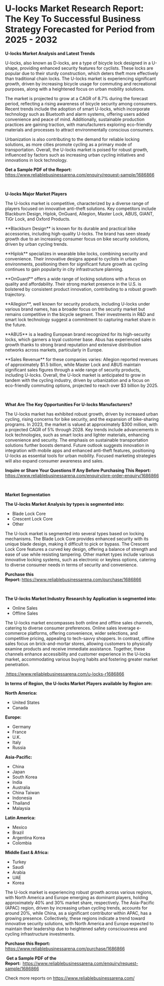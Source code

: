 <p><h1>U-locks Market Research Report: The Key To Successful Business Strategy Forecasted for Period from 2025 - 2032</h1></p><p><strong>U-locks Market Analysis and Latest Trends</strong></p>
<p><p>U-locks, also known as D-locks, are a type of bicycle lock designed in a U-shape, providing enhanced security features for cyclists. These locks are popular due to their sturdy construction, which deters theft more effectively than traditional chain locks. The U-locks market is experiencing significant growth, driven by increasing bicycle usage for commuting and recreational purposes, along with a heightened focus on urban mobility solutions.</p><p>The market is projected to grow at a CAGR of 8.7% during the forecast period, reflecting a rising awareness of bicycle security among consumers. Recent trends include the adoption of smart U-locks, which incorporate technology such as Bluetooth and alarm systems, offering users added convenience and peace of mind. Additionally, sustainable production practices are gaining traction, with manufacturers exploring eco-friendly materials and processes to attract environmentally conscious consumers.</p><p>Urbanization is also contributing to the demand for reliable locking solutions, as more cities promote cycling as a primary mode of transportation. Overall, the U-locks market is poised for robust growth, influenced by factors such as increasing urban cycling initiatives and innovations in lock technology.</p></p>
<p><strong>Get a Sample PDF of the Report:&nbsp;</strong> <a href="https://www.reliablebusinessarena.com/enquiry/request-sample/1686866?utm_campaign=3367&utm_medium=2&utm_source=Github&utm_content=ia&utm_term=26032025&utm_id=u-locks">https://www.reliablebusinessarena.com/enquiry/request-sample/1686866</a></p>
<p>&nbsp;</p>
<p><strong>U-locks Major Market Players</strong></p>
<p><p>The U-locks market is competitive, characterized by a diverse range of players focused on innovative anti-theft solutions. Key competitors include Blackburn Design, Hiplok, OnGuard, Allegion, Master Lock, ABUS, GIANT, TiGr Lock, and Oxford Products.</p><p>**Blackburn Design** is known for its durable and practical bike accessories, including high-quality U-locks. The brand has seen steady growth due to an increasing consumer focus on bike security solutions, driven by urban cycling trends.</p><p>**Hiplok** specializes in wearable bike locks, combining security and convenience. Their innovative designs appeal to cyclists in urban environments, positioning them for significant future growth as cycling continues to gain popularity in city infrastructure planning.</p><p>**OnGuard** offers a wide range of locking solutions with a focus on quality and affordability. Their strong market presence in the U.S. is bolstered by consistent product innovation, contributing to a robust growth trajectory.</p><p>**Allegion**, well known for security products, including U-locks under various brand names, has a broader focus on the security market but remains competitive in the bicycle segment. Their investments in R&D and smart lock technology suggest a commitment to capturing market share in the future.</p><p>**ABUS** is a leading European brand recognized for its high-security locks, which garners a loyal customer base. Abus has experienced sales growth thanks to strong brand reputation and extensive distribution networks across markets, particularly in Europe.</p><p>**Sales Revenue** for these companies varies: Allegion reported revenues of approximately $1.5 billion, while Master Lock and ABUS maintain significant sales figures through a wide range of security products, including U-locks. Overall, the U-lock market is anticipated to grow in tandem with the cycling industry, driven by urbanization and a focus on eco-friendly commuting options, projected to reach over $3 billion by 2025.</p></p>
<p>&nbsp;</p>
<p><strong>What Are The Key Opportunities For U-locks Manufacturers?</strong></p>
<p><p>The U-locks market has exhibited robust growth, driven by increased urban cycling, rising concerns for bike security, and the expansion of bike-sharing programs. In 2023, the market is valued at approximately $300 million, with a projected CAGR of 5% through 2028. Key trends include advancements in lock technologies, such as smart locks and lighter materials, enhancing convenience and security. The emphasis on sustainable transportation solutions further boosts demand. Future outlook suggests innovation in integration with mobile apps and enhanced anti-theft features, positioning U-locks as essential tools for urban mobility. Focused marketing strategies will also expand consumer awareness and sales.</p></p>
<p><strong>Inquire or Share Your Questions If Any Before Purchasing This Report:</strong> <a href="https://www.reliablebusinessarena.com/enquiry/pre-order-enquiry/1686866?utm_campaign=3367&utm_medium=2&utm_source=Github&utm_content=ia&utm_term=26032025&utm_id=u-locks">https://www.reliablebusinessarena.com/enquiry/pre-order-enquiry/1686866</a></p>
<p>&nbsp;</p>
<p><strong>Market Segmentation</strong></p>
<p><strong>The U-locks Market Analysis by types is segmented into:</strong></p>
<p><ul><li>Blade Lock Core</li><li>Crescent Lock Core</li><li>Other</li></ul></p>
<p><p>The U-lock market is segmented into several types based on locking mechanisms. The Blade Lock Core provides enhanced security with its unique blade design, making it difficult to pick or bypass. The Crescent Lock Core features a curved key design, offering a balance of strength and ease of use while resisting tampering. Other market types include various innovative locking systems, such as electronic or keyless options, catering to diverse consumer needs in terms of security and convenience.</p></p>
<p><strong>Purchase this Report:&nbsp;</strong><a href="https://www.reliablebusinessarena.com/purchase/1686866?utm_campaign=3367&utm_medium=2&utm_source=Github&utm_content=ia&utm_term=26032025&utm_id=u-locks">https://www.reliablebusinessarena.com/purchase/1686866</a></p>
<p>&nbsp;</p>
<p><strong>The U-locks Market Industry Research by Application is segmented into:</strong></p>
<p><ul><li>Online Sales</li><li>Offline Sales</li></ul></p>
<p><p>The U-locks market encompasses both online and offline sales channels, catering to diverse consumer preferences. Online sales leverage e-commerce platforms, offering convenience, wider selections, and competitive pricing, appealing to tech-savvy shoppers. In contrast, offline sales focus on brick-and-mortar stores, allowing customers to physically examine products and receive immediate assistance. Together, these channels enhance accessibility and customer experience in the U-locks market, accommodating various buying habits and fostering greater market penetration.</p></p>
<p><a href="https://www.reliablebusinessarena.com/u-locks-r1686866?utm_campaign=3367&utm_medium=2&utm_source=Github&utm_content=ia&utm_term=26032025&utm_id=u-locks">&nbsp;https://www.reliablebusinessarena.com/u-locks-r1686866</a></p>
<p><strong>In terms of Region, the U-locks Market Players available by Region are:</strong></p>
<p>
    <p> <strong> North America: </strong>
        <ul>
            <li>United States</li>
            <li>Canada</li>
        </ul>
        </p> 
    <p> <strong> Europe: </strong>
        <ul>
            <li>Germany</li>
            <li>France</li>
            <li>U.K.</li>
            <li>Italy</li>
            <li>Russia</li>
        </ul>
        </p> 
    <p> <strong> Asia-Pacific: </strong>
        <ul>
            <li>China</li>
            <li>Japan</li>
            <li>South Korea</li>
            <li>India</li>
            <li>Australia</li>
            <li>China Taiwan</li>
            <li>Indonesia</li>
            <li>Thailand</li>
            <li>Malaysia</li>
        </ul>
        </p> 
    <p> <strong> Latin America: </strong>
        <ul>
            <li>Mexico</li>
            <li>Brazil</li>
            <li>Argentina Korea</li>
            <li>Colombia</li>
        </ul>
        </p> 
    <p> <strong> Middle East & Africa: </strong>
        <ul>
            <li>Turkey</li>
            <li>Saudi</li>
            <li>Arabia</li>
            <li>UAE</li>
            <li>Korea</li>
        </ul>
    </p>
    </p>
<p><p>The U-lock market is experiencing robust growth across various regions, with North America and Europe emerging as dominant players, holding approximately 40% and 30% market share, respectively. The Asia-Pacific (APAC) region, driven by increasing urban cycling trends, accounts for around 20%, while China, as a significant contributor within APAC, has a growing presence. Collectively, these regions indicate a trend toward innovative security solutions, with North America and Europe expected to maintain their leadership due to heightened safety consciousness and cycling infrastructure investments.</p></p>
<p><strong>Purchase this Report: </strong><a href="https://www.reliablebusinessarena.com/purchase/1686866?utm_campaign=3367&utm_medium=2&utm_source=Github&utm_content=ia&utm_term=26032025&utm_id=u-locks">https://www.reliablebusinessarena.com/purchase/1686866</a></p>
<p>&nbsp;<strong>Get a Sample PDF of the Report:&nbsp;&nbsp;</strong><a href="https://www.reliablebusinessarena.com/enquiry/request-sample/1686866?utm_campaign=3367&utm_medium=2&utm_source=Github&utm_content=ia&utm_term=26032025&utm_id=u-locks">https://www.reliablebusinessarena.com/enquiry/request-sample/1686866</a></p>
<p><strong></strong></p>
<p>Check more reports on <a href="https://www.reliablebusinessarena.com/?utm_campaign=3367&utm_medium=2&utm_source=Github&utm_content=ia&utm_term=26032025&utm_id=u-locks">https://www.reliablebusinessarena.com/</a></p>